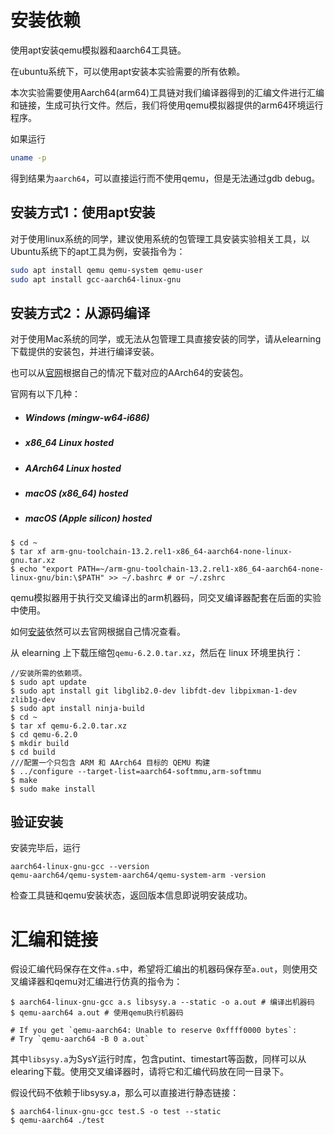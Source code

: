# 安装依赖
使用apt安装qemu模拟器和aarch64工具链。

在ubuntu系统下，可以使用apt安装本实验需要的所有依赖。

本次实验需要使用Aarch64(arm64)工具链对我们编译器得到的汇编文件进行汇编和链接，生成可执行文件。然后，我们将使用qemu模拟器提供的arm64环境运行程序。

如果运行

```bash
uname -p
```

得到结果为`aarch64`，可以直接运行而不使用qemu，但是无法通过gdb debug。

## 安装方式1：使用apt安装
对于使用linux系统的同学，建议使用系统的包管理工具安装实验相关工具，以Ubuntu系统下的apt工具为例，安装指令为：
```bash
sudo apt install qemu qemu-system qemu-user
sudo apt install gcc-aarch64-linux-gnu
```





## 安装方式2：从源码编译

对于使用Mac系统的同学，或无法从包管理工具直接安装的同学，请从elearning下载提供的安装包，并进行编译安装。

也可以从[官网](https://developer.arm.com/downloads/-/arm-gnu-toolchain-downloads)根据自己的情况下载对应的AArch64的安装包。

官网有以下几种：

- ##### Windows (mingw-w64-i686) 

- ##### x86_64 Linux hosted

- ##### AArch64 Linux hosted 

- ##### macOS (x86_64) hosted

- ##### macOS (Apple silicon) hosted



```shell
$ cd ~
$ tar xf arm-gnu-toolchain-13.2.rel1-x86_64-aarch64-none-linux-gnu.tar.xz
$ echo "export PATH=~/arm-gnu-toolchain-13.2.rel1-x86_64-aarch64-none-linux-gnu/bin:\$PATH" >> ~/.bashrc # or ~/.zshrc
```

qemu模拟器用于执行交叉编译出的arm机器码，同交叉编译器配套在后面的实验中使用。

如何[安装](https://www.qemu.org/download/#source)依然可以去官网根据自己情况查看。

从 elearning 上下载压缩包`qemu-6.2.0.tar.xz`，然后在 linux 环境里执行：

```shell
//安装所需的依赖项。
$ sudo apt update
$ sudo apt install git libglib2.0-dev libfdt-dev libpixman-1-dev zlib1g-dev
$ sudo apt install ninja-build
$ cd ~
$ tar xf qemu-6.2.0.tar.xz
$ cd qemu-6.2.0
$ mkdir build
$ cd build
///配置一个只包含 ARM 和 AArch64 目标的 QEMU 构建
$ ../configure --target-list=aarch64-softmmu,arm-softmmu 
$ make
$ sudo make install
```



## 验证安装

安装完毕后，运行
```
aarch64-linux-gnu-gcc --version
qemu-aarch64/qemu-system-aarch64/qemu-system-arm -version
```
检查工具链和qemu安装状态，返回版本信息即说明安装成功。

# 汇编和链接

假设汇编代码保存在文件`a.s`中，希望将汇编出的机器码保存至`a.out`，则使用交叉编译器和qemu对汇编进行仿真的指令为：

```shell
$ aarch64-linux-gnu-gcc a.s libsysy.a --static -o a.out # 编译出机器码
$ qemu-aarch64 a.out # 使用qemu执行机器码

# If you get `qemu-aarch64: Unable to reserve 0xffff0000 bytes`:
# Try `qemu-aarch64 -B 0 a.out`
```
其中`libsysy.a`为SysY运行时库，包含putint、timestart等函数，同样可以从elearing下载。使用交叉编译器时，请将它和汇编代码放在同一目录下。

假设代码不依赖于libsysy.a，那么可以直接进行静态链接：
```shell
$ aarch64-linux-gnu-gcc test.S -o test --static
$ qemu-aarch64 ./test
```
